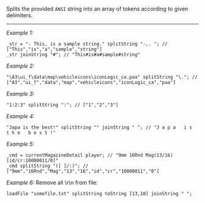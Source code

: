 Splits the provided `ANSI` string into an array of tokens according to given delimiters.


---
*Example 1:*
```sqf
_str = "- This, is a sample string." splitString "-,. "; // ["This","is","a","sample","string"]
_str joinString "#"; // "This#is#a#sample#string"
```

*Example 2:*
```sqf
"\A3\ui_f\data\map\vehicleicons\iconLogic_ca.paa" splitString "\."; // ["A3","ui_f","data","map","vehicleicons","iconLogic_ca","paa"]
```

*Example 3:*
```sqf
"1:2:3" splitString ":"; // ["1","2","3"]
```

*Example 4:*
```sqf
"Japa is the best!" splitString "" joinString " "; // "J a p a   i s   t h e   b e s t !"
```

*Example 5:*
```sqf
_cmd = currentMagazineDetail player; // "9mm 16Rnd Mag(13/16)[id/cr:10000011/0]"
_cmd splitString "([ ]/:)"; // ["9mm","16Rnd","Mag","13","16","id","cr","10000011","0"]
```

*Example 6:*
Remove all \r\n from file:

```sqf
loadFile "somefile.txt" splitString toString [13,10] joinString " ";
```